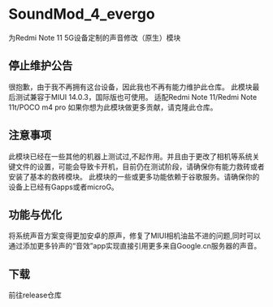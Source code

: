 # SoundMod_4_evergo
为Redmi Note 11 5G设备定制的声音修改（原生）模块
## 停止维护公告
很抱歉，由于我不再拥有这台设备，因此我也不再有能力维护此仓库。
此模块最后测试兼容于MIUI 14.0.3，国际版也可使用。
适配Redmi Note 11/Redmi Note 11t/POCO m4 pro
如果你想为此模块做更多贡献，请克隆此仓库。

## 注意事项
此模块已经在一些其他的机器上测试过,不起作用。并且由于更改了相机等系统关键文件的设置，可能会导致卡开机，目前仍在测试阶段，请确保你有能力救砖或者安装了基本的救砖模块。
此模块的一些或更多功能依赖于谷歌服务。请确保你的设备上已经有Gapps或者microG。
## 功能与优化
将系统声音方案变得更加安卓的原声，修复了MIUI相机油盐不进的问题,同时可以通过添加更多铃声的“音效”app实现直接引用更多来自Google.cn服务器的声音。
## 下载
前往release仓库

